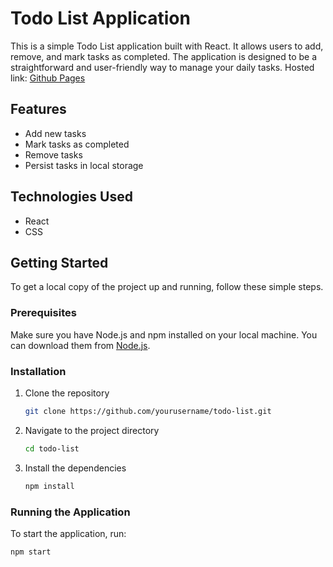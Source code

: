 # Todo List Application

This is a simple Todo List application built with React. It allows users to add, remove, and mark tasks as completed. The application is designed to be a straightforward and user-friendly way to manage your daily tasks.
Hosted link: [Github Pages](https://ajay-krishna00.github.io/Todo-List/)

## Features

- Add new tasks
- Mark tasks as completed
- Remove tasks
- Persist tasks in local storage

## Technologies Used

- React
- CSS

## Getting Started

To get a local copy of the project up and running, follow these simple steps.

### Prerequisites

Make sure you have Node.js and npm installed on your local machine. You can download them from [Node.js](https://nodejs.org/).

### Installation

1. Clone the repository
   ```bash
   git clone https://github.com/yourusername/todo-list.git
   ```
2. Navigate to the project directory
   ```bash
   cd todo-list
   ```
3. Install the dependencies
   ```bash
   npm install
   ```

### Running the Application

To start the application, run:

```bash
npm start
```
